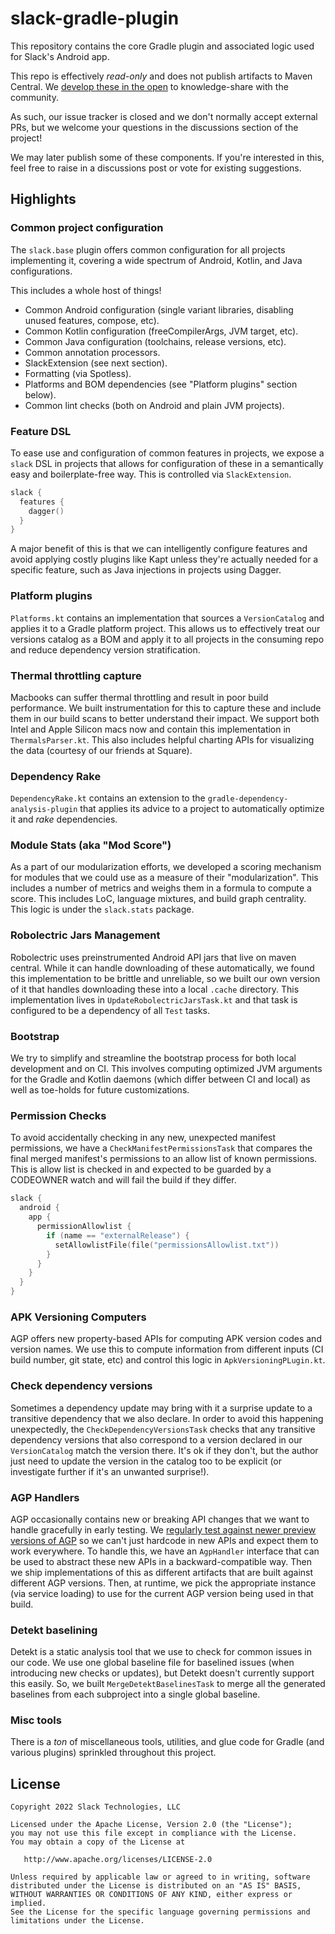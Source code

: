 slack-gradle-plugin
===================

This repository contains the core Gradle plugin and associated logic used for Slack's Android app.

This repo is effectively _read-only_ and does not publish artifacts to Maven Central. We [develop
these in the open](https://slack.engineering/developing-in-the-open/) to knowledge-share with the community.

As such, our issue tracker is closed and we don't normally accept external PRs, but we welcome your
questions in the discussions section of the project!

We may later publish some of these components. If you're interested in this, feel free to raise in
a discussions post or vote for existing suggestions.

## Highlights

### Common project configuration

The `slack.base` plugin offers common configuration for all projects implementing it, covering a
wide spectrum of Android, Kotlin, and Java configurations.

This includes a whole host of things!
- Common Android configuration (single variant libraries, disabling unused features, compose, etc).
- Common Kotlin configuration (freeCompilerArgs, JVM target, etc).
- Common Java configuration (toolchains, release versions, etc).
- Common annotation processors.
- SlackExtension (see next section).
- Formatting (via Spotless).
- Platforms and BOM dependencies (see "Platform plugins" section below).
- Common lint checks (both on Android and plain JVM projects).

### Feature DSL

To ease use and configuration of common features in projects, we expose a `slack` DSL in projects
that allows for configuration of these in a semantically easy and boilerplate-free way. This is
controlled via `SlackExtension`.

```kotlin
slack {
  features {
    dagger()
  }
}
```

A major benefit of this is that we can intelligently configure features and avoid applying costly
plugins like Kapt unless they're actually needed for a specific feature, such as Java injections in
projects using Dagger.

### Platform plugins

`Platforms.kt` contains an implementation that sources a `VersionCatalog` and applies it to a
Gradle platform project. This allows us to effectively treat our versions catalog as a BOM and apply
it to all projects in the consuming repo and reduce dependency version stratification.

### Thermal throttling capture

Macbooks can suffer thermal throttling and result in poor build performance. We built
instrumentation for this to capture these and include them in our build scans to better understand
their impact. We support both Intel and Apple Silicon macs now and contain this implementation in
`ThermalsParser.kt`. This also includes helpful charting APIs for visualizing the data (courtesy
of our friends at Square).

### Dependency Rake

`DependencyRake.kt` contains an extension to the `gradle-dependency-analysis-plugin` that applies
its advice to a project to automatically optimize it and _rake_ dependencies.

### Module Stats (aka "Mod Score")

As a part of our modularization efforts, we developed a scoring mechanism for modules that we could
use as a measure of their "modularization". This includes a number of metrics and weighs them in a
formula to compute a score. This includes LoC, language mixtures, and build graph centrality. This
logic is under the `slack.stats` package.

### Robolectric Jars Management

Robolectric uses preinstrumented Android API jars that live on maven central. While it can handle
downloading of these automatically, we found this implementation to be brittle and unreliable, so we
built our own version of it that handles downloading these into a local `.cache` directory. This
implementation lives in `UpdateRobolectricJarsTask.kt` and that task is configured to be a
dependency of all `Test` tasks.

### Bootstrap

We try to simplify and streamline the bootstrap process for both local development and on CI. This
involves computing optimized JVM arguments for the Gradle and Kotlin daemons (which differ between
CI and local) as well as toe-holds for future customizations.

### Permission Checks

To avoid accidentally checking in any new, unexpected manifest permissions, we have a
`CheckManifestPermissionsTask` that compares the final merged manifest's permissions to an
allow list of known permissions. This is allow list is checked in and expected to be guarded by a
CODEOWNER watch and will fail the build if they differ.

```kotlin
slack {
  android {
    app {
      permissionAllowlist {
        if (name == "externalRelease") {
          setAllowlistFile(file("permissionsAllowlist.txt"))
        }
      }
    }
  }
}
```

### APK Versioning Computers

AGP offers new property-based APIs for computing APK version codes and version names. We use this
to compute information from different inputs (CI build number, git state, etc) and control this
logic in `ApkVersioningPLugin.kt`.

### Check dependency versions

Sometimes a dependency update may bring with it a surprise update to a transitive dependency that
we also declare. In order to avoid this happening unexpectedly, the `CheckDependencyVersionsTask`
checks that any transitive dependency versions that also correspond to a version declared in our
`VersionCatalog` match the version there. It's ok if they don't, but the author just need to update
the version in the catalog too to be explicit (or investigate further if it's an unwanted
surprise!).

### AGP Handlers

AGP occasionally contains new or breaking API changes that we want to handle gracefully in early
testing. We [regularly test against newer preview versions of AGP][shadow-jobs] so we can't just
hardcode in new APIs and expect them to work everywhere. To handle this, we have an `AgpHandler`
interface that can be used to abstract these new APIs in a backward-compatible way. Then we ship
implementations of this as different artifacts that are built against different AGP versions. Then,
at runtime, we pick the appropriate instance (via service loading) to use for the current AGP
version being used in that build.

### Detekt baselining

Detekt is a static analysis tool that we use to check for common issues in our code. We use one
global baseline file for baselined issues (when introducing new checks or updates), but Detekt
doesn't currently support this easily. So, we built `MergeDetektBaselinesTask` to merge all the
generated baselines from each subproject into a single global baseline.

### Misc tools

There is a _ton_ of miscellaneous tools, utilities, and glue code for Gradle (and various plugins) sprinkled throughout this project.

License
--------

    Copyright 2022 Slack Technologies, LLC

    Licensed under the Apache License, Version 2.0 (the "License");
    you may not use this file except in compliance with the License.
    You may obtain a copy of the License at

       http://www.apache.org/licenses/LICENSE-2.0

    Unless required by applicable law or agreed to in writing, software
    distributed under the License is distributed on an "AS IS" BASIS,
    WITHOUT WARRANTIES OR CONDITIONS OF ANY KIND, either express or implied.
    See the License for the specific language governing permissions and
    limitations under the License.

[shadow-jobs]: https://slack.engineering/shadow-jobs/
